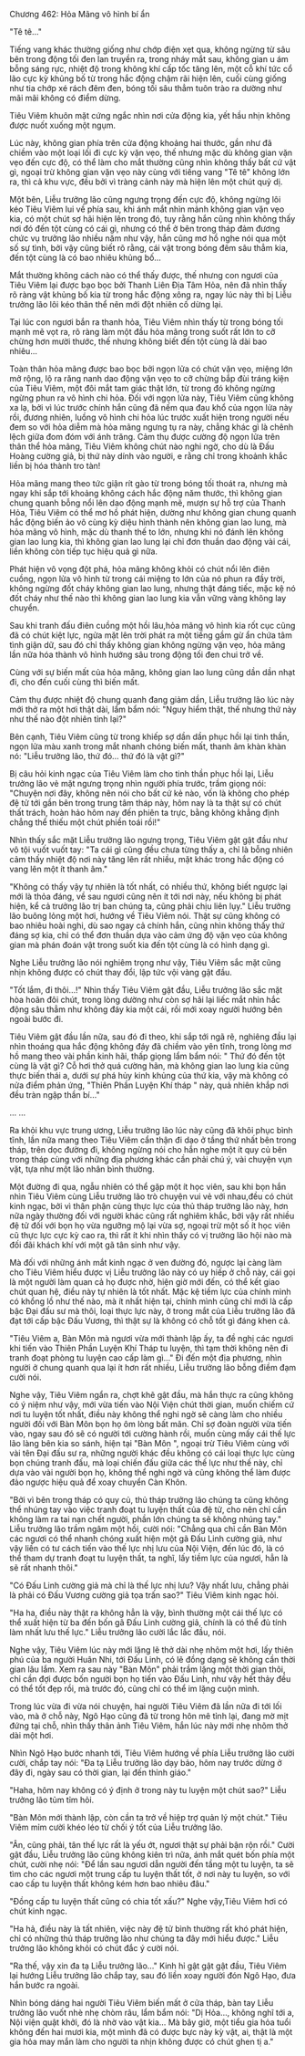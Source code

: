




Chương 462: Hỏa Mãng vô hình bí ẩn


"Tê tê…"

Tiếng vang khác thường giống như chớp điện xẹt qua, không ngừng từ sâu bên trong động tối đen lan truyền ra, trong nháy mắt sau, không gian u ám bỗng sáng rực, nhiệt độ trong không khí cấp tốc tăng lên, một cỗ khí tức cổ lão cực kỳ khủng bố từ trong hắc động chậm rãi hiện lên, cuối cùng giống như tia chớp xé rách đêm đen, bóng tối sâu thẳm tuôn trào ra dường như mãi mãi không có điểm dừng.

Tiêu Viêm khuôn mặt cứng ngắc nhìn nơi cửa động kia, yết hầu nhịn không được nuốt xuống một ngụm.

Lúc này, không gian phía trên cửa động khoảng hai thước, gần như đã chiềm vào một loại lối đi cực kỳ vặn vẹo, thế nhưng mặc dù không gian vặn vẹo đến cực độ, có thể làm cho mắt thường cũng nhìn không thấy bất cứ vật gì, ngoại trừ không gian vặn vẹo này cùng với tiếng vang "Tê tê" không lớn ra, thì cả khu vực, đều bởi vì tràng cảnh này mà hiện lên một chút quỷ dị.

Một bên, Liễu trưởng lão cũng ngưng trọng đến cực độ, không ngừng lôi kéo Tiêu Viêm lui về phía sau, khi ánh mắt nhìn mảnh không gian vặn vẹo kia, có một chút sợ hãi hiện lên trong đó, tuy rằng hắn cũng nhìn không thấy nơi đó đến tột cùng có cái gì, nhưng có thể ở bên trong tháp đảm đương chức vụ trưởng lão nhiều năm như vậy, hắn cũng mơ hồ nghe nói qua một số sự tình, bởi vậy cũng biết rõ rằng, cái vật trong bóng đêm sâu thẳm kia, đến tột cùng là có bao nhiêu khủng bố…

Mắt thường không cách nào có thể thấy được, thế nhưng con ngươi của Tiêu Viêm lại được bạo bọc bởi Thanh Liên Địa Tâm Hỏa, nên đã nhìn thấy rõ ràng vật khủng bố kia từ trong hắc động xông ra, ngay lúc này thì bị Liễu trưởng lão lôi kéo thân thể nên mới đột nhiên cố dừng lại.

Tại lúc con ngươi bắn ra thanh hỏa, Tiêu Viêm nhìn thấy từ trong bóng tối mạnh mẽ vọt ra, rõ ràng làm một đầu hỏa mãng trong suốt rất lớn to cỡ chừng hơn mười thước, thế nhưng không biết đến tột cùng là dài bao nhiêu…

Toàn thân hỏa mãng được bao bọc bởi ngọn lửa có chút vặn vẹo, miệng lớn mở rộng, lộ ra răng nanh dao động vặn vẹo to cỡ chừng bắp đùi tráng kiện của Tiêu Viêm, một đôi mắt tam giác thật lớn, từ trong đó không ngừng ngừng phun ra vô hình chi hỏa. Đối với ngọn lửa này, Tiêu Viêm cũng không xa lạ, bởi vì lúc trước chính hắn cũng đã nếm qua đau khổ của ngọn lửa này rồi, đương nhiên, luồng vô hình chi hỏa lúc trước xuất hiện trong người nếu đem so với hỏa diễm mà hỏa mãng ngưng tụ ra này, chẳng khác gì là chênh lệch giữa đom đóm với ánh trăng. Cảm thụ được cường độ ngọn lửa trên thân thể hỏa mãng, Tiêu Viêm không chút nào nghi ngờ, cho dù là Đấu Hoàng cường giả, bị thứ này dính vào người, e rằng chỉ trong khoảnh khắc liền bị hóa thành tro tàn!

Hỏa mãng mang theo tức giận rít gào từ trong bóng tối thoát ra, nhưng mà ngay khi sắp tới khoảng không cách hắc động năm thước, thì không gian chung quanh bỗng nổi lên dao động mạnh mẽ, mượn sự hỗ trợ của Thanh Hỏa, Tiêu Viêm có thể mơ hồ phát hiện, dường như không gian chung quanh hắc động biến ảo vô cùng kỳ diệu hình thành nên không gian lao lung, mà hỏa mãng vô hình, mặc dù thanh thế to lớn, nhưng khi nó đánh lên không gian lao lung kia, thì không gian lao lung lại chỉ đơn thuần dao động vài cái, liền không còn tiếp tục hiệu quả gì nữa.

Phát hiện vô vọng đột phá, hỏa mãng không khỏi có chút nổi lên điên cuồng, ngọn lửa vô hình từ trong cái miệng to lớn của nó phun ra đầy trời, không ngừng đốt cháy không gian lao lung, nhưng thật đáng tiếc, mặc kệ nó đốt cháy như thế nào thì không gian lao lung kia vẫn vững vàng không lay chuyển.

Sau khi tranh đấu điên cuồng một hồi lâu,hỏa mãng vô hình kia rốt cục cũng đã có chút kiệt lực, ngửa mặt lên trời phát ra một tiếng gầm gừ ẩn chứa tâm tình giận dữ, sau đó chỉ thấy không gian không ngừng vặn vẹo, hỏa mãng lần nữa hóa thành vô hình hướng sâu trong động tối đen chui trở về.

Cùng với sự biến mất của hỏa mãng, không gian lao lung cũng dần dần nhạt đi, cho đến cuối cùng thì biến mất.

Cảm thụ được nhiệt độ chung quanh đang giảm dần, Liễu trưởng lão lúc này mới thở ra một hơi thật dài, lẩm bẩm nói: "Nguy hiểm thật, thế nhưng thứ này như thế nào đột nhiên tỉnh lại?"

Bên cạnh, Tiêu Viêm cũng từ trong khiếp sợ dần dần phục hồi lại tinh thần, ngọn lửa màu xanh trong mắt nhanh chóng biến mất, thanh âm khàn khàn nó: "Liễu trưởng lão, thứ đó… thứ đó là vật gì?"

Bị câu hỏi kinh ngạc của Tiêu Viêm làm cho tinh thần phục hồi lại, Liễu trưởng lão vẻ mặt ngưng trọng nhìn người phía trước, trầm giọng nói: "Chuyện nơi đây, không nên nói cho bất cứ kẻ nào, vốn là không cho phép đệ tử tới gần bên trong trung tâm tháp này, hôm nay là ta thật sự có chút thất trách, hoàn hảo hôm nay đến phiên ta trực, bằng không khẳng định chẳng thể thiếu một chút phiền toái rồi!"

Nhìn thấy sắc mặt Liễu trưởng lão ngưng trọng, Tiêu Viêm gật gật đầu như vô tội vuốt vuốt tay: "Ta cái gì cũng đều chưa từng thấy a, chỉ là bỗng nhiên cảm thấy nhiệt độ nơi này tăng lên rất nhiều, mặt khác trong hắc động có vang lên một ít thanh âm."

"Không có thấy vậy tự nhiên là tốt nhất, có nhiều thứ, không biết ngược lại mới là thỏa đáng, về sau ngươi cũng nên ít tới nơi này, nếu không bị phát hiện, kể cả trưởng lão trị ban chúng ta, cũng phải chịu liên lụy." Liễu trưởng lão buông lỏng một hơi, hướng về Tiêu Viêm nói. Thật sự cũng không có bao nhiêu hoài nghi, dù sao ngay cả chính hắn, cũng nhìn không thấy thứ đáng sợ kia, chỉ có thể đơn thuần dựa vào cảm ứng độ vặn vẹo của không gian mà phán đoán vật trong suốt kia đến tột cùng là có hình dạng gì.

Nghe Liễu trưởng lão nói nghiêm trọng như vậy, Tiêu Viêm sắc mặt cũng nhịn không được có chút thay đổi, lập tức vội vàng gật đầu.

"Tốt lắm, đi thôi…!" Nhìn thấy Tiêu Viêm gật đầu, Liễu trưởng lão sắc mặt hòa hoãn đôi chút, trong lòng dường như còn sợ hãi lại liếc mắt nhìn hắc động sâu thẳm như không đáy kia một cái, rồi mới xoay người hướng bên ngoài bước đi.

Tiêu Viêm gật đầu lần nữa, sau đó đi theo, khi sắp tới ngã rẽ, nghiêng đầu lại nhìn thoáng qua hắc động không đáy đã chiềm vào yên tĩnh, trong lòng mơ hồ mang theo vài phần kinh hãi, thấp giọng lẩm bẩm nói: " Thứ đó đến tột cùng là vật gì? Cỗ hơi thở quá cường hãn, mà không gian lao lung kia cũng thực biến thái a, dưới sự phá hủy kinh khủng của thứ kia, vậy mà không có nửa điểm phản ứng, "Thiên Phần Luyện Khí tháp " này, quả nhiên khắp nơi đều tràn ngập thần bí…"

… …

Ra khỏi khu vực trung ương, Liễu trưởng lão lúc này cũng đã khôi phục bình tĩnh, lần nữa mang theo Tiêu Viêm cẩn thận đi dạo ở tầng thứ nhất bên trong tháp, trên dọc đường đi, không ngừng nói cho hắn nghe một ít quy củ bên trong tháp cùng với những địa phương khác cần phải chú ý, vài chuyện vụn vặt, tựa như một lão nhân bình thường.

Một đường đi qua, ngẫu nhiên có thể gặp một ít học viên, sau khi bọn hắn nhìn Tiêu Viêm cùng Liễu trưởng lão trò chuyện vui vẻ với nhau,đều có chút kinh ngạc, bởi vì thân phận cùng thực lực của thủ tháp trưởng lão này, hơn nữa ngày thường đối với người khác cũng rất nghiêm khắc, bởi vậy rất nhiều đệ tử đối với bọn họ vừa ngưỡng mộ lại vừa sợ, ngoại trừ một số ít học viên cũ thực lực cực kỳ cao ra, thì rất ít khi nhìn thấy có vị trưởng lão hội nào mà đối đãi khách khí với một gã tân sinh như vậy.

Mà đối với những ánh mắt kinh ngạc ở ven đường đó, ngược lại càng làm cho Tiêu Viêm hiểu được vị Liễu trưởng lão này có uy hiếp ở chỗ này, cái gọi là một người làm quan cả họ được nhờ, hiện giờ mới đến, có thể kết giao chút quan hệ, điều này tự nhiên là tốt nhất. Mặc kệ tiềm lực của chính mình có khổng lồ như thế nào, mà ít nhất hiện tại, chính mình cũng chỉ mới là cấp bậc Đại đấu sư mà thôi, loại thực lực này, ở trong mắt của Liễu trưởng lão đã đạt tới cấp bậc Đấu Vương, thì thật sự là không có chỗ tốt gì đáng khen cả.

"Tiêu Viêm a, Bàn Môn mà ngươi vừa mới thành lập ấy, ta đề nghị các ngươi khi tiến vào Thiên Phần Luyện Khí Tháp tu luyện, thì tạm thời không nên đi tranh đoạt phòng tu luyện cao cấp làm gì…" Đi đến một địa phương, nhìn người ở chung quanh qua lại ít hơn rất nhiều, Liễu trưởng lão bỗng điềm đạm cười nói.

Nghe vậy, Tiêu Viêm ngẩn ra, chợt khẽ gật đầu, mà hắn thực ra cũng không có ý niệm như vậy, mới vừa tiến vào Nội Viện chút thời gian, muốn chiếm cứ nơi tu luyện tốt nhất, điều này không thể nghi ngờ sẽ càng làm cho nhiều người đối với Bàn Môn bọn họ ôm lòng bất mãn. Chỉ sợ đoàn người vừa tiến vào, ngay sau đó sẽ có người tới cường hành rồi, muốn cùng mấy cái thế lực lão làng bên kia so sánh, hiện tại "Bàn Môn ", ngoại trừ Tiêu Viêm cùng với vài tên Đại đấu sư ra, những người khác đều không có cái loại thực lực cùng bọn chúng tranh đấu, mà loại chiến đấu giữa các thế lực như thế này, chỉ dựa vào vài người bọn họ, không thể nghi ngờ và cũng không thể làm được đảo ngược hiệu quả để xoay chuyển Càn Khôn.

"Bởi vì bên trong tháp có quy củ, thủ tháp trưởng lão chúng ta cũng không thể nhúng tay vào việc tranh đoạt tu luyện thất của đệ tử, cho nên chỉ cần không làm ra tai nạn chết người, phần lớn chúng ta sẽ không nhúng tay." Liễu trưởng lão trầm ngâm một hồi, cười nói: "Chẳng qua chỉ cần Bàn Môn các ngươi có thể nhanh chóng xuất hiện một gã Đấu Linh cường giả, như vậy liền có tư cách tiến vào thế lực nhị lưu của Nội Viện, đến lúc đó, là có thể tham dự tranh đoạt tu luyện thất, ta nghĩ, lấy tiềm lực của ngươi, hẳn là sẽ rất nhanh thôi."

"Có Đấu Linh cường giả mà chỉ là thế lực nhị lưu? Vậy nhất lưu, chẳng phải là phải có Đấu Vương cường giả tọa trấn sao?" Tiêu Viêm kinh ngạc hỏi.

"Ha ha, điều này thật ra không hẳn là vậy, bình thường một cái thế lực có thể xuất hiện từ ba đến bốn gã Đấu Linh cường giả, chính là có thể đủ tính làm nhất lưu thế lực." Liễu trưởng lão cười lắc lắc đầu, nói.

Nghe vậy, Tiêu Viêm lúc này mới lặng lẽ thở dài nhẹ nhõm một hơi, lấy thiên phú của ba người Huân Nhi, tới Đấu Linh, có lẽ đồng dạng sẽ không cần thời gian lâu lắm. Xem ra sau này "Bàn Môn" phải trầm lặng một thời gian thôi, chỉ cần đợi được bốn người bọn họ tiến vào Đấu Linh, như vậy hết thảy đều có thể tốt đẹp rồi, mà trước đó, cũng chỉ có thể im lặng cuộn mình.

Trong lúc vừa đi vừa nói chuyện, hai người Tiêu Viêm đã lần nữa đi tới lối vào, mà ở chỗ này, Ngô Hạo cũng đã từ trong hôn mê tỉnh lại, đang mờ mịt đứng tại chỗ, nhìn thấy thân ảnh Tiêu Viêm, hắn lúc này mới nhẹ nhõm thở dài một hơi.

Nhìn Ngô Hạo bước nhanh tới, Tiêu Viêm hướng về phía Liễu trưởng lão cười cười, chắp tay nói: "Đa tạ Liễu trưởng lão dạy bảo, hôm nay trước dừng ở đây đi, ngày sau có thời gian, lại đến thỉnh giáo."

"Haha, hôm nay không có ý định ở trong này tu luyện một chút sao?" Liễu trưởng lão tủm tỉm hỏi.

"Bàn Môn mới thành lập, còn cần ta trở về hiệp trợ quản lý một chút." Tiêu Viêm mỉm cười khéo léo từ chối ý tốt của Liễu trưởng lão.

"Ân, cũng phải, tân thế lực rất là yếu ớt, ngươi thật sự phải bận rộn rồi." Cười gật đầu, Liễu trưởng lão cũng không kiên trì nữa, ánh mắt quét bốn phía một chút, cười nhẹ nói: "Để lần sau ngươi dẫn người đến tầng một tu luyện, ta sẽ tìm cho các ngươi một trung cấp tu luyện thất tốt, ở nơi này tu luyện, so với cao cấp tu luyện thất không kém hơn bao nhiêu đâu."

"Đồng cấp tu luyện thất cũng có chia tốt xấu?" Nghe vậy,Tiêu Viêm hơi có chút kinh ngạc.

"Ha hả, điều này là tất nhiên, việc này đệ tử bình thường rất khó phát hiện, chỉ có những thủ tháp trưởng lão như chúng ta đây mới hiểu được." Liễu trưởng lão không khỏi có chút đắc ý cười nói.

"Ra thế, vậy xin đa tạ Liễu trưởng lão…" Kinh hỉ gật gật gật đầu, Tiêu Viêm lại hướng Liễu trưởng lão chắp tay, sau đó liền xoay người đón Ngô Hạo, đưa hắn bước ra ngoài.

Nhìn bóng dáng hai người Tiêu Viêm biến mất ở cửa tháp, bàn tay Liễu trưởng lão vuốt nhè nhẹ chòm râu, lẩm bẩm nói: "Dị Hỏa…, không nghĩ tới a, Nội viện quật khởi, đó là nhờ vào vật kia… Mà bây giờ, một tiểu gia hỏa tuổi không đến hai mươi kia, một mình đã có được bực này kỳ vật, ai, thật là một gia hỏa may mắn làm cho người ta nhịn không được có chút ghen tị a."




